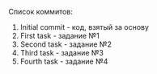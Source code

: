 Список коммитов:
1. Initial commit - код, взятый за основу
2. First task - задание №1
3. Second task - задание №2
4. Third task - задание №3
5. Fourth task - задание №4